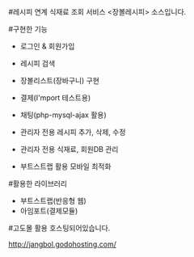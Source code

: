 #레시피 연계 식재료 조회 서비스 <장볼레시피> 소스입니다.

#구현한 기능

- 로그인 & 회원가입
- 레시피 검색 
- 장볼리스트(장바구니) 구현
- 결제(I'mport 테스트용)
- 채팅(php-mysql-ajax 활용)

- 관리자 전용 레시피 추가, 삭제, 수정
- 관리자 전용 식재료, 회원DB 관리

- 부트스트랩 활용 모바일 최적화

#활용한 라이브러리

- 부트스트랩(반응형 웹)
- 아임포트(결제모듈)

#고도몰 활용 호스팅되어있습니다.

http://jangbol.godohosting.com/
